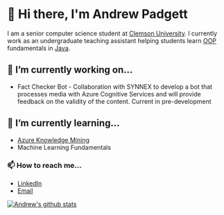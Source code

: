 # 👋 Hi there, I'm Andrew Padgett

I am a senior computer science student at [Clemson University](http://www.clemson.edu/cecas/departments/computing/). I currently work as an undergraduate teaching assistant helping students learn [OOP](https://en.wikipedia.org/wiki/Object-oriented_programming) fundamentals in [Java](https://en.wikipedia.org/wiki/Java_(programming_language)).

## 🔭 I’m currently working on...
- Fact Checker Bot - Collaboration with SYNNEX to develop a bot that processes media with Azure Cognitive Services and will provide feedback on the validity of the content. Current in pre-development

## 🌱 I’m currently learning...
- [Azure Knowledge Mining](https://azure.microsoft.com/en-au/solutions/knowledge-mining/)
- Machine Learning Fundamentals

### 📫 How to reach me...
- [LinkedIn](https://www.linkedin.com/in/andrew-padgett/)
- [Email](mailto:andrewcpadg@gmail.com)


[![Andrew's github stats](https://github-readme-stats.vercel.app/api?username=andrewpadg)](https://github.com/anuraghazra/github-readme-stats)
